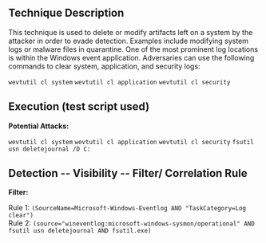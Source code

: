 ## Technique Description

This technique is used to delete or modify artifacts left on a system by the attacker in order to evade detection. Examples include modifying system logs or malware files in quarantine. One of the most prominent log locations is within the Windows event application. Adversaries can use the following commands to clear system, application, and security logs:

```wevtutil cl system```
```wevtutil cl application```
```wevtutil cl security```

## Execution (test script used)

**Potential Attacks:** 

```wevtutil cl system```
```wevtutil cl application```
```wevtutil cl security```
```fsutil usn deletejournal /D C:```


## Detection -- Visibility -- Filter/ Correlation Rule

**Filter:** 

Rule 1: ```(SourceName=Microsoft-Windows-Eventlog AND "TaskCategory=Log clear")``` \
Rule 2: ```(source="wineventlog:microsoft-windows-sysmon/operational" AND fsutil usn deletejournal AND fsutil.exe)```
